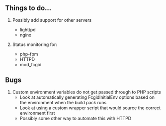 Things to do...
---------------

1. Possibly add support for other servers
    - lighttpd
    - nginx

2. Status monitoring for:
   - php-fpm
   - HTTPD
   - mod_fcgid

Bugs
----

1. Custom environment variables do not get passed through to PHP scripts
    - Look at automatically generating FcgidInitialEnv options based on the environment when the build pack runs
    - Look at using a custom wrapper script that would source the correct environment first
    - Possibly some other way to automate this with HTTPD
